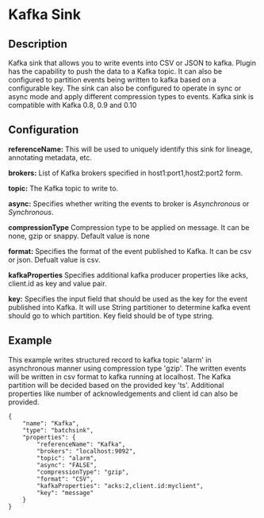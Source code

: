 # Kafka Sink


Description
-----------
Kafka sink that allows you to write events into CSV or JSON to kafka.
Plugin has the capability to push the data to a Kafka topic. It can also be
configured to partition events being written to kafka based on a configurable key. 
The sink can also be configured to operate in sync or async mode and apply different
compression types to events. Kafka sink is compatible with Kafka 0.8, 0.9 and 0.10


Configuration
-------------
**referenceName:** This will be used to uniquely identify this sink for lineage, annotating metadata, etc.

**brokers:** List of Kafka brokers specified in host1:port1,host2:port2 form.

**topic:** The Kafka topic to write to.

**async:** Specifies whether writing the events to broker is *Asynchronous* or *Synchronous*.

**compressionType** Compression type to be applied on message. It can be none, gzip or snappy. Default value is none

**format:** Specifies the format of the event published to Kafka. It can be csv or json. Defualt value is csv.

**kafkaProperties** Specifies additional kafka producer properties like acks, client.id as key and value pair.

**key:** Specifies the input field that should be used as the key for the event published into Kafka. 
It will use String partitioner to determine kafka event should go to which partition. Key field should be of type string.

Example
-------
This example writes structured record to kafka topic 'alarm' in asynchronous manner 
using compression type 'gzip'. The written events will be written in csv format 
to kafka running at localhost. The Kafka partition will be decided based on the provided key 'ts'.
Additional properties like number of acknowledgements and client id can also be provided.


    {
        "name": "Kafka",
        "type": "batchsink",
        "properties": {
            "referenceName": "Kafka",
            "brokers": "localhost:9092",
            "topic": "alarm",
            "async": "FALSE",
            "compressionType": "gzip",
            "format": "CSV",
            "kafkaProperties": "acks:2,client.id:myclient",
            "key": "message"
        }
    }